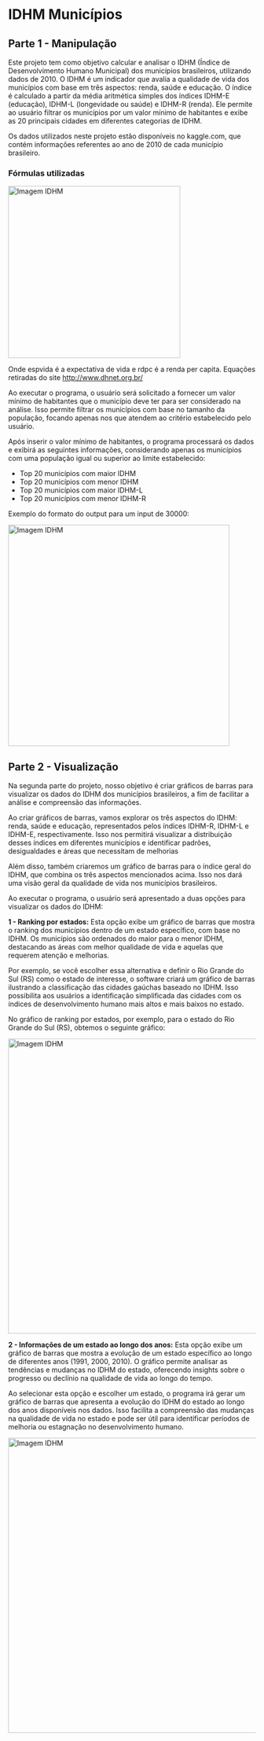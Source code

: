 # IDHM Municípios
## Parte 1 - Manipulação
Este projeto tem como objetivo calcular e analisar o IDHM (Índice de Desenvolvimento Humano Municipal) dos municípios brasileiros, utilizando dados de 2010. O IDHM é um indicador que avalia a qualidade de vida dos municípios com base em três aspectos: renda, saúde e educação. O índice é calculado a partir da média aritmética simples dos índices IDHM-E (educação), IDHM-L (longevidade ou saúde) e IDHM-R (renda). Ele permite ao usuário filtrar os municípios por um valor mínimo de habitantes e exibe as 20 principais cidades em diferentes categorias de IDHM.

Os dados utilizados neste projeto estão disponíveis no kaggle.com, que contém informações referentes ao ano de 2010 de cada município brasileiro.


### Fórmulas utilizadas

<img src="https://user-images.githubusercontent.com/101146083/236711198-50d878dc-1a46-435a-b9db-7589c41fb570.png" alt="Imagem IDHM" width="350"/>

Onde espvida é a expectativa de vida e rdpc é a renda per capita. Equações retiradas do site http://www.dhnet.org.br/

Ao executar o programa, o usuário será solicitado a fornecer um valor mínimo de habitantes que o município deve ter para ser considerado na análise. Isso permite filtrar os municípios com base no tamanho da população, focando apenas nos que atendem ao critério estabelecido pelo usuário.

Após inserir o valor mínimo de habitantes, o programa processará os dados e exibirá as seguintes informações, considerando apenas os municípios com uma população igual ou superior ao limite estabelecido:

+ Top 20 municípios com maior IDHM
+ Top 20 municípios com menor IDHM
+ Top 20 municípios com maior IDHM-L
+ Top 20 municípios com menor IDHM-R

Exemplo do formato do output para um input de 30000:

<img src="https://user-images.githubusercontent.com/101146083/236715009-52211d7c-657f-4f38-b798-af8b457d7c5c.png" alt="Imagem IDHM" width="450"/> 


## Parte 2 - Visualização
Na segunda parte do projeto, nosso objetivo é criar gráficos de barras para visualizar os dados do IDHM dos municípios brasileiros, a fim de facilitar a análise e compreensão das informações.

Ao criar gráficos de barras, vamos explorar os três aspectos do IDHM: renda, saúde e educação, representados pelos índices IDHM-R, IDHM-L e IDHM-E, respectivamente. Isso nos permitirá visualizar a distribuição desses índices em diferentes municípios e identificar padrões, desigualdades e áreas que necessitam de melhorias

Além disso, também criaremos um gráfico de barras para o índice geral do IDHM, que combina os três aspectos mencionados acima. Isso nos dará uma visão geral da qualidade de vida nos municípios brasileiros.

Ao executar o programa, o usuário será apresentado a duas opções para visualizar os dados do IDHM:

**1 - Ranking por estados:** Esta opção exibe um gráfico de barras que mostra o ranking dos municípios dentro de um estado específico, com base no IDHM. Os municípios são ordenados do maior para o menor IDHM, destacando as áreas com melhor qualidade de vida e aquelas que requerem atenção e melhorias.

Por exemplo, se você escolher essa alternativa e definir o Rio Grande do Sul (RS) como o estado de interesse, o software criará um gráfico de barras ilustrando a classificação das cidades gaúchas baseado no IDHM. Isso possibilita aos usuários a identificação simplificada das cidades com os índices de desenvolvimento humano mais altos e mais baixos no estado.

No gráfico de ranking por estados, por exemplo, para o estado do Rio Grande do Sul (RS), obtemos o seguinte gráfico:

<img src="https://user-images.githubusercontent.com/101146083/236712846-924a3a01-8ef9-4712-a38e-85c89706cd38.png" alt="Imagem IDHM" width="600"/>


**2 - Informações de um estado ao longo dos anos:** Esta opção exibe um gráfico de barras que mostra a evolução de um estado específico ao longo de diferentes anos (1991, 2000, 2010). O gráfico permite analisar as tendências e mudanças no IDHM do estado, oferecendo insights sobre o progresso ou declínio na qualidade de vida ao longo do tempo.

Ao selecionar esta opção e escolher um estado, o programa irá gerar um gráfico de barras que apresenta a evolução do IDHM do estado ao longo dos anos disponíveis nos dados. Isso facilita a compreensão das mudanças na qualidade de vida no estado e pode ser útil para identificar períodos de melhoria ou estagnação no desenvolvimento humano.

<img src="https://user-images.githubusercontent.com/101146083/236713729-c7fd2289-b3de-4681-89c7-a90870f015f5.png" alt="Imagem IDHM" width="600"/>


